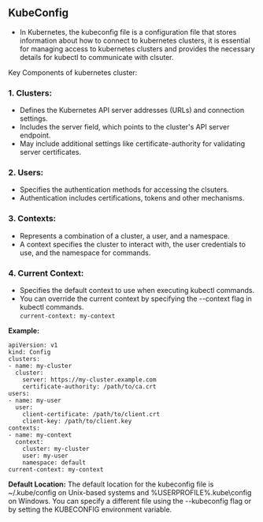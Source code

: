 ## KubeConfig

- In Kubernetes, the kubeconfig file is a configuration file that stores information about how to connect to kubernetes clusters, it is essential for managing access to kubernetes clusters and provides the necessary details for kubectl to communicate with clsuter.<br>

Key Components of kubernetes cluster:<br>

### 1. Clusters:

- Defines the Kubernetes API server addresses (URLs) and connection settings.
- Includes the server field, which points to the cluster's API server endpoint.
- May include additional settings like certificate-authority for validating server certificates.

### 2. Users:

- Specifies the authentication methods for accessing the clsuters.
- Authentication includes certifications, tokens and other mechanisms.

### 3. Contexts:

- Represents a combination of a cluster, a user, and a namespace.
- A context specifies the cluster to interact with, the user credentials to use, and the namespace for commands.

### 4. Current Context:

- Specifies the default context to use when executing kubectl commands.
- You can override the current context by specifying the --context flag in kubectl commands.<br>
  `current-context: my-context`

**Example:**<br>

```
apiVersion: v1
kind: Config
clusters:
- name: my-cluster
  cluster:
    server: https://my-cluster.example.com
    certificate-authority: /path/to/ca.crt
users:
- name: my-user
  user:
    client-certificate: /path/to/client.crt
    client-key: /path/to/client.key
contexts:
- name: my-context
  context:
    cluster: my-cluster
    user: my-user
    namespace: default
current-context: my-context

```

**Default Location:** The default location for the kubeconfig file is ~/.kube/config on Unix-based systems and %USERPROFILE%\.kube\config on Windows. You can specify a different file using the --kubeconfig flag or by setting the KUBECONFIG environment variable.
